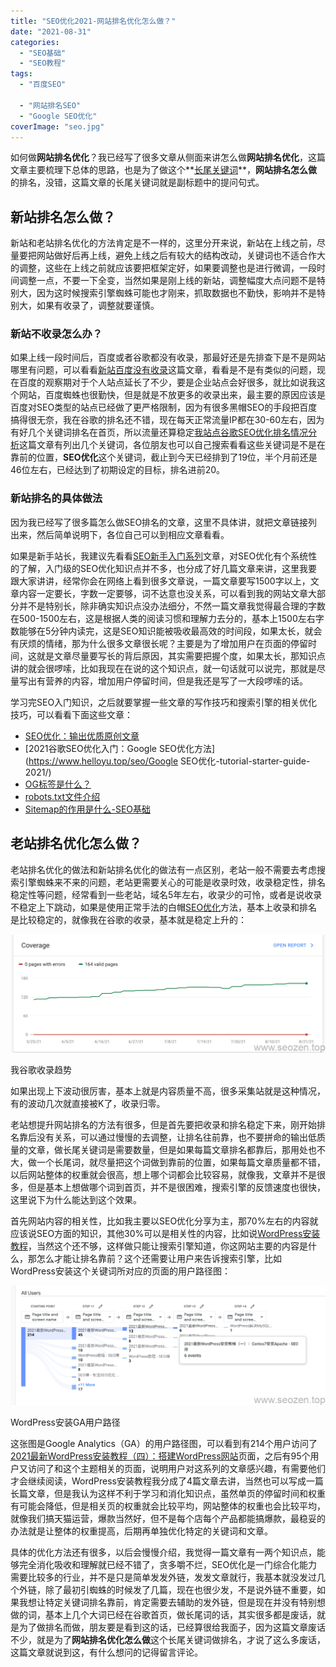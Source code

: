 ```yaml
---
title: "SEO优化2021-网站排名优化怎么做？"
date: "2021-08-31"
categories: 
  - "SEO基础"
  - "SEO教程"
tags: 
  - "百度SEO"

  - "网站排名SEO"
  - "Google SEO优化"
coverImage: "seo.jpg"
---
```


如何做**网站排名优化**？我已经写了很多文章从侧面来讲怎么做**网站排名优化**，这篇文章主要梳理下总体的思路，也是为了做这个**[长尾关键词](https://www.helloyu.top/seo/long-tail-keywords/)**，**网站排名怎么做**的排名，没错，这篇文章的长尾关键词就是副标题中的提问句式。

## 新站排名怎么做？

新站和老站排名优化的方法肯定是不一样的，这里分开来说，新站在上线之前，尽量要把网站做好后再上线，避免上线之后有较大的结构改动，关键词也不适合作大的调整，这些在上线之前就应该要把框架定好，如果要调整也是进行微调，一段时间调整一点，不要一下全变，当然如果是刚上线的新站，调整幅度大点问题不是特别大，因为这时候搜索引擎蜘蛛可能也才刚来，抓取数据也不勤快，影响并不是特别大，如果有收录了，调整就要谨慎。

### 新站不收录怎么办？

如果上线一段时间后，百度或者谷歌都没有收录，那最好还是先排查下是不是网站哪里有问题，可以看看[新站百度没有收录](https://www.helloyu.top/seo/baidu-index-seo-bad/)这篇文章，看看是不是有类似的问题，现在百度的观察期对于个人站点延长了不少，要是企业站点会好很多，就比如说我这个网站，百度蜘蛛也很勤快，但是就是不放更多的收录出来，最主要的原因应该是百度对SEO类型的站点已经做了更严格限制，因为有很多黑帽SEO的手段把百度搞得很无奈，我在谷歌的排名还不错，现在每天正常流量IP都在30-60左右，因为有好几个关键词排名在首页，所以流量还算稳定[我站点谷歌SEO优化排名情况分析](https://www.helloyu.top/seo/seozen-google-ranking-july/)这篇文章有列出几个关键词，各位朋友也可以自己搜索看看这些关键词是不是在靠前的位置，**SEO优化**这个关键词，截止到今天已经排到了19位，半个月前还是46位左右，已经达到了初期设定的目标，排名进前20。

### 新站排名的具体做法

因为我已经写了很多篇怎么做SEO排名的文章，这里不具体讲，就把文章链接列出来，然后简单说明下，各位自己可以到相应文章看看。

如果是新手站长，我建议先看看[SEO新手入门系列](https://www.helloyu.top/seo/seo-tutorial-moz-serial-2021-outline/)文章，对SEO优化有个系统性的了解，入门级的SEO优化知识点并不多，也分成了好几篇文章来讲，这里我要跟大家讲讲，经常你会在网络上看到很多文章说，一篇文章要写1500字以上，文章内容一定要长，字数一定要够，词不达意也没关系，可以看到我的网站文章大部分并不是特别长，除非确实知识点没办法细分，不然一篇文章我觉得最合理的字数在500-1500左右，这是根据人类的阅读习惯和理解力去分的，基本上1500左右字数能够在5分钟内读完，这是SEO知识能被吸收最高效的时间段，如果太长，就会有厌烦的情绪，那为什么很多文章很长呢？主要是为了增加用户在页面的停留时间，这就是文章尽量要写长的背后原因，其实需要把握个度，如果太长，那知识点讲的就会很啰嗦，比如我现在在说的这个知识点，就一句话就可以说完，那就是尽量写出有营养的内容，增加用户停留时间，但是我还是写了一大段啰嗦的话。

学习完SEO入门知识，之后就要掌握一些文章的写作技巧和搜索引擎的相关优化技巧，可以看看下面这些文章：

- [SEO优化：输出优质原创文章](https://www.helloyu.top/seo/writing-seo-article/)
- [2021谷歌SEO优化入门：Google SEO优化方法](https://www.helloyu.top/seo/Google SEO优化-tutorial-starter-guide-2021/)
- [OG标签是什么？](https://www.helloyu.top/seo/open-graph-tags/)
- [robots.txt文件介绍](https://www.helloyu.top/seo/robots-seo/)
- [Sitemap的作用是什么-SEO基础](https://www.helloyu.top/seo/what-sitemap-is/)

## 老站排名优化怎么做？

老站排名优化的做法和新站排名优化的做法有一点区别，老站一般不需要去考虑搜索引擎蜘蛛来不来的问题，老站更需要关心的可能是收录时效，收录稳定性，排名稳定性等问题，经常看到一些老站，域名5年左右，收录少的可怜，或者是说收录不稳定上下跳动，如果是使用正常手法的白帽[SEO优化](https://www.helloyu.top/seo/seo-course-first-step/)方法，基本上收录和排名是比较稳定的，就像我在谷歌的收录，基本就是稳定上升的：

![seozen-google-indexed-trend](images/seozen-google-indexed-trend-1024x385.png)

我谷歌收录趋势

如果出现上下波动很厉害，基本上就是内容质量不高，很多采集站就是这种情况，有的波动几次就直接被K了，收录归零。

老站想提升网站排名的方法有很多，但是首先要把收录和排名稳定下来，刚开始排名靠后没有关系，可以通过慢慢的去调整，让排名往前靠，也不要拼命的输出低质量的文章，做长尾关键词是需要数量，但是如果每篇文章排名都靠后，那用处也不大，做一个长尾词，就尽量把这个词做到靠前的位置，如果每篇文章质量都不错，以后网站整体的权重就会很高，想上哪个词都会比较容易，就像我，文章并不是很多，但是基本上想做哪个词到首页，并不是很困难，搜索引擎的反馈速度也很快，这里说下为什么能达到这个效果。

首先网站内容的相关性，比如我主要以SEO优化分享为主，那70%左右的内容就应该说SEO方面的知识，其他30%可以是相关性的内容，比如说[WordPress安装教程](https://www.helloyu.top/seo/seo-course-first-step/)，当然这个还不够，这样做只能让搜索引擎知道，你这网站主要的内容是什么，那怎么才能让排名靠前？这个还需要让用户来告诉搜索引擎，比如WordPress安装这个关键词所对应的页面的用户路径图：

![GA-WordPress-install-path-exploration](images/GA-WordPress-install-path-exploration-1024x387.png)

WordPress安装GA用户路径

这张图是Google Analytics（GA）的用户路径图，可以看到有214个用户访问了[2021最新WordPress安装教程（四）：搭建WordPress网站](https://www.helloyu.top/seo/wordpress-install-2021/)页面，之后有95个用户又访问了和这个主题相关的页面，说明用户对这系列的文章感兴趣，有需要他们才会继续阅读，WordPress安装教程我分成了4篇文章去讲，当然也可以写成一篇长篇文章，但是我认为这样不利于学习和消化知识点，虽然单页的停留时间和权重有可能会降低，但是相关页的权重就会比较平均，网站整体的权重也会比较平均，就像我们搞天猫运营，爆款当然好，但不是每个店每个产品都能搞爆款，最稳妥的办法就是让整体的权重提高，后期再单独优化特定的关键词和文章。

具体的优化方法还有很多，以后会慢慢介绍，我觉得一篇文章有一两个知识点，能够完全消化吸收和理解就已经不错了，贪多嚼不烂，SEO优化是一门综合化能力需要比较多的行业，并不是只是简单发发外链，发发文章就行，我基本就没发过几个外链，除了最初引蜘蛛的时候发了几篇，现在也很少发，不是说外链不重要，如果我想让特定关键词排名靠前，肯定需要去辅助的发外链，但是现在并没有特别想做的词，基本上几个大词已经在谷歌首页，做长尾词的话，其实很多都是废话，就是为了做排名而做，朋友要是看到这的话，已经算很给我面子，因为这篇文章废话不少，就是为了**网站排名优化怎么做**这个长尾关键词做排名，才说了这么多废话，这篇文章就说到这，有什么想问的记得留言评论。
